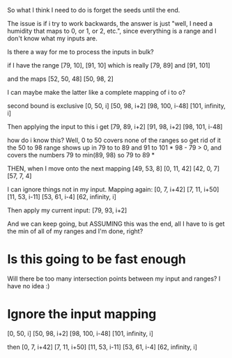 So what I think I need to do is forget the seeds until the end.

The issue is if i try to work backwards, the answer is just "well, I need a humidity that maps to 0, or 1, or 2, etc.", since everything is a range and I don't know what my inputs are.

Is there a way for me to process the inputs in bulk?

if I have the range [79, 10], [91, 10]
which is really [79, 89] and [91, 101]

and the maps 
[52, 50, 48]
[50, 98, 2]

I can maybe make the latter like a complete mapping of i to o?

second bound is exclusive
[0, 50, i]
[50, 98, i+2]
[98, 100, i-48]
[101, infinity, i]

Then applying the input to this i get
[79, 89, i+2]
[91, 98, i+2]
[98, 101, i-48]

how do i know this? 
Well, 0 to 50 covers none of the ranges so get rid of it
the 50 to 98 range shows up in 79 to to 89 and 91 to 101
    * 98 - 79 > 0, and covers the numbers 79 to min(89, 98) so 79 to 89
    * 


THEN, when I move onto the next mapping
[49, 53, 8]
[0, 11, 42]
[42, 0, 7]
[57, 7, 4]

I can ignore things not in my input. Mapping again:
[0, 7, i+42]
[7, 11, i+50]
[11, 53, i-11]
[53, 61, i-4]
[62, infinity, i]

Then apply my current input:
[79, 93, i+2]

And we can keep going, but ASSUMING this was the end, all I have to is get the min of all of my ranges and I'm done, right?

# Is this going to be fast enough
Will there be too many intersection points between my input and ranges? I have no idea :)

# Ignore the input mapping

[0, 50, i]
[50, 98, i+2]
[98, 100, i-48]
[101, infinity, i]

then 
[0, 7, i+42]
[7, 11, i+50]
[11, 53, i-11]
[53, 61, i-4]
[62, infinity, i]
